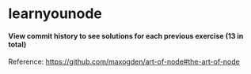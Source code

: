 learnyounode
============

#### View commit history to see solutions for each previous exercise (13 in total)

Reference: https://github.com/maxogden/art-of-node#the-art-of-node
